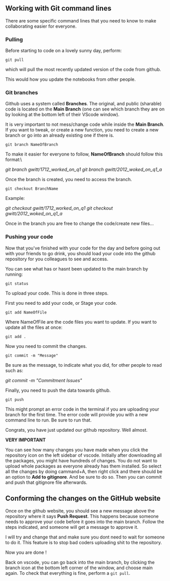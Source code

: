 ## Working with Git command lines

There are some specific command lines that you need to know to make collaborating easier for everyone.

### Pulling

Before starting to code on a lovely sunny day, perform:

`git pull`

which will pull the most recently updated version of the code from github.

This would how you update the notebooks from other people.


### Git branches


Github uses a system called **Branches**. The original, and public (sharable) code is located on the **Main Branch** (one can see which branch they are on by looking at the bottom left of their VScode window). 

It is very important to not mess/change code while inside the **Main Branch**. If you want to tweak, or create a new function, you need to create a new branch or go into an already existing one if there is.

`git branch NameOfBranch`

To make it easier for everyone to follow, **NameOfBranch** should follow this format:\

*git branch gwitt/1712_worked_on_q1*
*git branch gwitt/2012_woked_on_q1_a*

Once the branch is created, you need to access the branch.

`git checkout BranchName`

Example:

*git checkout gwitt/1712_worked_on_q1*
*git checkout gwitt/2012_woked_on_q1_a*

Once in the branch you are free to change the code/create new files...



### Pushing your code

Now that you've finished with your code for the day and before going out with your friends to go drink, you should load your code into the github repository for you colleagues to see and access.

You can see what has or hasnt been updated to the main branch by running:

`git status`

To upload your code. This is done in three steps.

First you need to add your code, or Stage your code.

`git add NameOfFile`

Where NameOfFile are the code files you want to update. If you want to update all the files at once:

`git add .`

Now you need to commit the changes.

`git commit -m "Message"`

Be sure as the message, to indicate what you did, for other people to read such as:

*git commit -m "Commitment Issues"*

Finally, you need to push the data towards github.

`git push`

This might prompt an error code in the terminal if you are uploading your branch for the first time. The error code will provide you with a new command line to run. Be sure to run that.

Congrats, you have just updated our github repository. Well almost.


**VERY IMPORTANT**

You can see how many changes you have made when you click the repository icon on the left sidebar of vscode. Initially after downloading all the packages, you might have hundreds of changes. You do not want to upload whole packages as everyone already has them installed. So select all the changes by doing cammand+A, then right click and there should be an option to **Add to gitignore**. And be sure to do so. Then you can commit and push that gitignore file afterwards.


## Conforming the changes on the GitHub website


Once on the github website, you should see a new message above the repository where it says **Push Request**. This happens because someone needs to approve your code before it goes into the main branch. Follow the steps indicated, and someone will get a message to approve it. 

I will try and change that and make sure you dont need to wait for someone to do it. This feature is to stop bad coders uploading shit to the repository.


Now you are done ! 

Back on vscode, you can go back into the main branch, by clicking the branch icon at the bottom left corner of the window, and choose main again. To check that everything is fine, perform a `git pull`.
